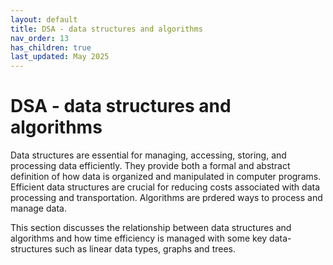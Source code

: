 ```yaml
---
layout: default
title: DSA - data structures and algorithms 
nav_order: 13
has_children: true
last_updated: May 2025
---
```


# DSA - data structures and algorithms 

Data structures are essential for managing, accessing, storing, and processing data efficiently. They provide both a formal and abstract definition of how data is organized and manipulated in computer programs. Efficient data structures are crucial for reducing costs associated with data processing and transportation. Algorithms are prdered ways to process and manage data.

This section discusses the relationship between data structures and algorithms and how time efficiency is managed with some key data-structures such as linear data types, graphs and trees.
